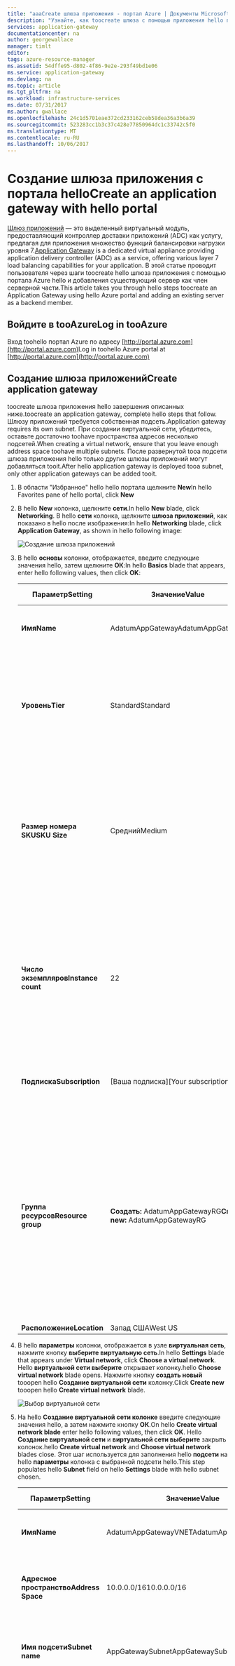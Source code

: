 ```yaml
---
title: "aaaCreate шлюза приложения - портал Azure | Документы Microsoft"
description: "Узнайте, как toocreate шлюза с помощью приложения hello портала"
services: application-gateway
documentationcenter: na
author: georgewallace
manager: timlt
editor: 
tags: azure-resource-manager
ms.assetid: 54dffe95-d802-4f86-9e2e-293f49bd1e06
ms.service: application-gateway
ms.devlang: na
ms.topic: article
ms.tgt_pltfrm: na
ms.workload: infrastructure-services
ms.date: 07/31/2017
ms.author: gwallace
ms.openlocfilehash: 24c1d5701eae372cd233162ceb58dea36a3b6a39
ms.sourcegitcommit: 523283cc1b3c37c428e77850964dc1c33742c5f0
ms.translationtype: MT
ms.contentlocale: ru-RU
ms.lasthandoff: 10/06/2017
---
```

# <a name="create-an-application-gateway-with-hello-portal"></a><span data-ttu-id="fd372-103">Создание шлюза приложения с портала hello</span><span class="sxs-lookup"><span data-stu-id="fd372-103">Create an application gateway with hello portal</span></span>

<span data-ttu-id="fd372-104">[Шлюз приложений](application-gateway-introduction.md) — это выделенный виртуальный модуль, предоставляющий контроллер доставки приложений (ADC) как услугу, предлагая для приложения множество функций балансировки нагрузки уровня 7.</span><span class="sxs-lookup"><span data-stu-id="fd372-104">[Application Gateway](application-gateway-introduction.md) is a dedicated virtual appliance providing application delivery controller (ADC) as a service, offering various layer 7 load balancing capabilities for your application.</span></span> <span data-ttu-id="fd372-105">В этой статье проводит пользователя через шаги toocreate hello шлюза приложения с помощью портала Azure hello и добавления существующий сервер как член серверной части.</span><span class="sxs-lookup"><span data-stu-id="fd372-105">This article takes you through hello steps toocreate an Application Gateway using hello Azure portal and adding an existing server as a backend member.</span></span>

## <a name="log-in-tooazure"></a><span data-ttu-id="fd372-106">Войдите в tooAzure</span><span class="sxs-lookup"><span data-stu-id="fd372-106">Log in tooAzure</span></span>

<span data-ttu-id="fd372-107">Вход toohello портал Azure по адресу [http://portal.azure.com](http://portal.azure.com)</span><span class="sxs-lookup"><span data-stu-id="fd372-107">Log in toohello Azure portal at [http://portal.azure.com](http://portal.azure.com)</span></span>

## <a name="create-application-gateway"></a><span data-ttu-id="fd372-108">Создание шлюза приложений</span><span class="sxs-lookup"><span data-stu-id="fd372-108">Create application gateway</span></span>

<span data-ttu-id="fd372-109">toocreate шлюза приложения hello завершения описанных ниже.</span><span class="sxs-lookup"><span data-stu-id="fd372-109">toocreate an application gateway, complete hello steps that follow.</span></span> <span data-ttu-id="fd372-110">Шлюзу приложений требуется собственная подсеть.</span><span class="sxs-lookup"><span data-stu-id="fd372-110">Application gateway requires its own subnet.</span></span> <span data-ttu-id="fd372-111">При создании виртуальной сети, убедитесь, оставьте достаточно toohave пространства адресов несколько подсетей.</span><span class="sxs-lookup"><span data-stu-id="fd372-111">When creating a virtual network, ensure that you leave enough address space toohave multiple subnets.</span></span> <span data-ttu-id="fd372-112">После развернутой tooa подсети шлюза приложения hello только другие шлюзы приложений могут добавляться tooit.</span><span class="sxs-lookup"><span data-stu-id="fd372-112">After hello application gateway is deployed tooa subnet, only other application gateways can be added tooit.</span></span>

1. <span data-ttu-id="fd372-113">В области "Избранное" hello hello портала щелкните **New**</span><span class="sxs-lookup"><span data-stu-id="fd372-113">In hello Favorites pane of hello portal, click **New**</span></span>
1. <span data-ttu-id="fd372-114">В hello **New** колонка, щелкните **сети**.</span><span class="sxs-lookup"><span data-stu-id="fd372-114">In hello **New** blade, click **Networking**.</span></span> <span data-ttu-id="fd372-115">В hello **сети** колонка, щелкните **шлюза приложений**, как показано в hello после изображения:</span><span class="sxs-lookup"><span data-stu-id="fd372-115">In hello **Networking** blade, click **Application Gateway**, as shown in hello following image:</span></span>

    ![Создание шлюза приложений][1]

1. <span data-ttu-id="fd372-117">В hello **основы** колонки, отображается, введите следующие значения hello, затем щелкните **ОК**:</span><span class="sxs-lookup"><span data-stu-id="fd372-117">In hello **Basics** blade that appears, enter hello following values, then click **OK**:</span></span>

   | <span data-ttu-id="fd372-118">**Параметр**</span><span class="sxs-lookup"><span data-stu-id="fd372-118">**Setting**</span></span> | <span data-ttu-id="fd372-119">**Значение**</span><span class="sxs-lookup"><span data-stu-id="fd372-119">**Value**</span></span> | <span data-ttu-id="fd372-120">**Дополнительные сведения**</span><span class="sxs-lookup"><span data-stu-id="fd372-120">**Details**</span></span>|
   |---|---|---|
   |<span data-ttu-id="fd372-121">**Имя**</span><span class="sxs-lookup"><span data-stu-id="fd372-121">**Name**</span></span>|<span data-ttu-id="fd372-122">AdatumAppGateway</span><span class="sxs-lookup"><span data-stu-id="fd372-122">AdatumAppGateway</span></span>|<span data-ttu-id="fd372-123">имя шлюза приложения hello Hello</span><span class="sxs-lookup"><span data-stu-id="fd372-123">hello name of hello application gateway</span></span>|
   |<span data-ttu-id="fd372-124">**Уровень**</span><span class="sxs-lookup"><span data-stu-id="fd372-124">**Tier**</span></span>|<span data-ttu-id="fd372-125">Standard</span><span class="sxs-lookup"><span data-stu-id="fd372-125">Standard</span></span>|<span data-ttu-id="fd372-126">Доступные значения: "Стандартный" или "WAF".</span><span class="sxs-lookup"><span data-stu-id="fd372-126">Available values are Standard and WAF.</span></span> <span data-ttu-id="fd372-127">Посетите [брандмауэр веб-приложения](application-gateway-web-application-firewall-overview.md) toolearn Дополнительные сведения о WAF.</span><span class="sxs-lookup"><span data-stu-id="fd372-127">Visit [web application firewall](application-gateway-web-application-firewall-overview.md) toolearn more about WAF.</span></span>|
   |<span data-ttu-id="fd372-128">**Размер номера SKU**</span><span class="sxs-lookup"><span data-stu-id="fd372-128">**SKU Size**</span></span>|<span data-ttu-id="fd372-129">Средний</span><span class="sxs-lookup"><span data-stu-id="fd372-129">Medium</span></span>|<span data-ttu-id="fd372-130">При выборе уровня "Стандартный" доступны мелкий, средний и большой размеры.</span><span class="sxs-lookup"><span data-stu-id="fd372-130">Choices when choosing Standard tier are Small, Medium, and Large.</span></span> <span data-ttu-id="fd372-131">При выборе уровня "WAF" можно выбрать только средний или большой размер.</span><span class="sxs-lookup"><span data-stu-id="fd372-131">When choosing WAF tier, options are Medium and Large only.</span></span>|
   |<span data-ttu-id="fd372-132">**Число экземпляров**</span><span class="sxs-lookup"><span data-stu-id="fd372-132">**Instance count**</span></span>|<span data-ttu-id="fd372-133">2</span><span class="sxs-lookup"><span data-stu-id="fd372-133">2</span></span>|<span data-ttu-id="fd372-134">Количество экземпляров шлюза приложения hello для обеспечения высокой доступности.</span><span class="sxs-lookup"><span data-stu-id="fd372-134">Number of instances of hello application gateway for high availability.</span></span> <span data-ttu-id="fd372-135">Количество экземпляров, равное 1, следует использовать только для тестирования.</span><span class="sxs-lookup"><span data-stu-id="fd372-135">Instance counts of 1 should only be used for testing purposes.</span></span>|
   |<span data-ttu-id="fd372-136">**Подписка**</span><span class="sxs-lookup"><span data-stu-id="fd372-136">**Subscription**</span></span>|<span data-ttu-id="fd372-137">[Ваша подписка]</span><span class="sxs-lookup"><span data-stu-id="fd372-137">[Your subscription]</span></span>|<span data-ttu-id="fd372-138">Выберите шлюз приложения hello toocreate подписки в.</span><span class="sxs-lookup"><span data-stu-id="fd372-138">Select a subscription toocreate hello application gateway in.</span></span>|
   |<span data-ttu-id="fd372-139">**Группа ресурсов**</span><span class="sxs-lookup"><span data-stu-id="fd372-139">**Resource group**</span></span>|<span data-ttu-id="fd372-140">**Создать:** AdatumAppGatewayRG</span><span class="sxs-lookup"><span data-stu-id="fd372-140">**Create new:** AdatumAppGatewayRG</span></span>|<span data-ttu-id="fd372-141">Создайте группу ресурсов.</span><span class="sxs-lookup"><span data-stu-id="fd372-141">Create a resource group.</span></span> <span data-ttu-id="fd372-142">Имя группы ресурсов Hello должно быть уникальным в пределах hello подписки, выбранной.</span><span class="sxs-lookup"><span data-stu-id="fd372-142">hello resource group name must be unique within hello subscription you selected.</span></span> <span data-ttu-id="fd372-143">Дополнительные сведения о группах ресурсов, чтение hello toolearn [диспетчера ресурсов](../azure-resource-manager/resource-group-overview.md?toc=%2fazure%2fapplication-gateway%2ftoc.json#resource-groups) обзорную статью.</span><span class="sxs-lookup"><span data-stu-id="fd372-143">toolearn more about resource groups, read hello [Resource Manager](../azure-resource-manager/resource-group-overview.md?toc=%2fazure%2fapplication-gateway%2ftoc.json#resource-groups) overview article.</span></span>|
   |<span data-ttu-id="fd372-144">**Расположение**</span><span class="sxs-lookup"><span data-stu-id="fd372-144">**Location**</span></span>|<span data-ttu-id="fd372-145">Запад США</span><span class="sxs-lookup"><span data-stu-id="fd372-145">West US</span></span>||

1. <span data-ttu-id="fd372-146">В hello **параметры** колонки, отображается в узле **виртуальная сеть**, нажмите кнопку **выберите виртуальную сеть**.</span><span class="sxs-lookup"><span data-stu-id="fd372-146">In hello **Settings** blade that appears under **Virtual network**, click **Choose a virtual network**.</span></span> <span data-ttu-id="fd372-147">Hello **виртуальной сети выберите** открывает колонку.</span><span class="sxs-lookup"><span data-stu-id="fd372-147">hello **Choose virtual network** blade opens.</span></span>  <span data-ttu-id="fd372-148">Нажмите кнопку **создать новый** tooopen hello **Создание виртуальной сети** колонку.</span><span class="sxs-lookup"><span data-stu-id="fd372-148">Click **Create new** tooopen hello **Create virtual network** blade.</span></span>

   ![Выбор виртуальной сети][2]

1. <span data-ttu-id="fd372-150">На hello **Создание виртуальной сети колонке** введите следующие значения hello, а затем нажмите кнопку **ОК**.</span><span class="sxs-lookup"><span data-stu-id="fd372-150">On hello **Create virtual network blade** enter hello following values, then click **OK**.</span></span> <span data-ttu-id="fd372-151">Hello **Создание виртуальной сети** и **виртуальной сети выберите** закрыть колонок.</span><span class="sxs-lookup"><span data-stu-id="fd372-151">hello **Create virtual network** and **Choose virtual network** blades close.</span></span> <span data-ttu-id="fd372-152">Этот шаг используется для заполнения hello **подсети** на hello **параметры** колонка с выбранной подсети hello.</span><span class="sxs-lookup"><span data-stu-id="fd372-152">This step populates hello **Subnet** field on hello **Settings** blade with hello subnet chosen.</span></span>

   | <span data-ttu-id="fd372-153">**Параметр**</span><span class="sxs-lookup"><span data-stu-id="fd372-153">**Setting**</span></span> | <span data-ttu-id="fd372-154">**Значение**</span><span class="sxs-lookup"><span data-stu-id="fd372-154">**Value**</span></span> | <span data-ttu-id="fd372-155">**Дополнительные сведения**</span><span class="sxs-lookup"><span data-stu-id="fd372-155">**Details**</span></span>|
   |---|---|---|
   |<span data-ttu-id="fd372-156">**Имя**</span><span class="sxs-lookup"><span data-stu-id="fd372-156">**Name**</span></span>|<span data-ttu-id="fd372-157">AdatumAppGatewayVNET</span><span class="sxs-lookup"><span data-stu-id="fd372-157">AdatumAppGatewayVNET</span></span>|<span data-ttu-id="fd372-158">Имя шлюза приложения hello</span><span class="sxs-lookup"><span data-stu-id="fd372-158">Name of hello application gateway</span></span>|
   |<span data-ttu-id="fd372-159">**Адресное пространство**</span><span class="sxs-lookup"><span data-stu-id="fd372-159">**Address Space**</span></span>|<span data-ttu-id="fd372-160">10.0.0.0/16</span><span class="sxs-lookup"><span data-stu-id="fd372-160">10.0.0.0/16</span></span>|<span data-ttu-id="fd372-161">Это адресное пространство виртуальной сети hello hello</span><span class="sxs-lookup"><span data-stu-id="fd372-161">This is hello address space for hello virtual network</span></span>|
   |<span data-ttu-id="fd372-162">**Имя подсети**</span><span class="sxs-lookup"><span data-stu-id="fd372-162">**Subnet name**</span></span>|<span data-ttu-id="fd372-163">AppGatewaySubnet</span><span class="sxs-lookup"><span data-stu-id="fd372-163">AppGatewaySubnet</span></span>|<span data-ttu-id="fd372-164">Имя подсети hello для шлюза приложения hello</span><span class="sxs-lookup"><span data-stu-id="fd372-164">Name of hello subnet for hello application gateway</span></span>|
   |<span data-ttu-id="fd372-165">**Диапазон адресов подсети**</span><span class="sxs-lookup"><span data-stu-id="fd372-165">**Subnet address range**</span></span>|<span data-ttu-id="fd372-166">10.0.0.0/28</span><span class="sxs-lookup"><span data-stu-id="fd372-166">10.0.0.0/28</span></span>|<span data-ttu-id="fd372-167">Эта подсеть позволяет несколько дополнительных подсетей в виртуальной сети hello для внутренних членов пула</span><span class="sxs-lookup"><span data-stu-id="fd372-167">This subnet allows more additional subnets in hello virtual network for backend pool members</span></span>|

1. <span data-ttu-id="fd372-168">На hello **параметры** колонке под **конфигурации интерфейсных IP-адресов**, выберите **открытый** как hello **тип IP-адреса**</span><span class="sxs-lookup"><span data-stu-id="fd372-168">On hello **Settings** blade under **Frontend IP configuration**, choose **Public** as hello **IP address type**</span></span>

1. <span data-ttu-id="fd372-169">На hello **параметры** колонке под **общедоступный IP-адрес** щелкните **выберите общедоступный IP-адрес**, hello **выберите общедоступный IP-адрес** открывает колонку , нажмите кнопку **создать новый**.</span><span class="sxs-lookup"><span data-stu-id="fd372-169">On hello **Settings** blade under **Public IP address** click **Choose a public IP address**, hello **Choose public IP address** blade opens, click **Create new**.</span></span>

   ![Выбор общедоступного IP-адреса][3]

1. <span data-ttu-id="fd372-171">На hello **создать общедоступный IP-адрес** , примите значение по умолчанию hello и, при необходимости щелкните **ОК**.</span><span class="sxs-lookup"><span data-stu-id="fd372-171">On hello **Create public IP address** blade, accept hello default value, and click **OK**.</span></span> <span data-ttu-id="fd372-172">Hello колонке закрывает и заполняет hello **общедоступный IP-адрес** с hello общедоступный IP-адрес выбранного.</span><span class="sxs-lookup"><span data-stu-id="fd372-172">hello blade closes and populates hello **Public IP address** with hello public IP address chosen.</span></span>

1. <span data-ttu-id="fd372-173">На hello **параметры** колонке под **конфигурации прослушивателя**, нажмите кнопку **HTTP** под **протокола**.</span><span class="sxs-lookup"><span data-stu-id="fd372-173">On hello **Settings** blade under **Listener configuration**, click **HTTP** under **Protocol**.</span></span> <span data-ttu-id="fd372-174">Введите порт toouse hello в hello **порт** поля.</span><span class="sxs-lookup"><span data-stu-id="fd372-174">Enter hello port toouse in hello **Port** field.</span></span>

2. <span data-ttu-id="fd372-175">Нажмите кнопку **ОК** на hello **параметры** toocontinue колонку.</span><span class="sxs-lookup"><span data-stu-id="fd372-175">Click **OK** on hello **Settings** blade toocontinue.</span></span>

1. <span data-ttu-id="fd372-176">Просмотрите параметры hello на hello **Сводка** колонку и нажмите кнопку **ОК** toostart создания шлюза приложения hello.</span><span class="sxs-lookup"><span data-stu-id="fd372-176">Review hello settings on hello **Summary** blade and click **OK** toostart creation of hello application gateway.</span></span> <span data-ttu-id="fd372-177">Создание шлюза приложения — длительные задачи и принимает toocomplete времени.</span><span class="sxs-lookup"><span data-stu-id="fd372-177">Creating an application gateway is a long running task and takes time toocomplete.</span></span>

## <a name="add-servers-toobackend-pools"></a><span data-ttu-id="fd372-178">Добавление пулов серверов toobackend</span><span class="sxs-lookup"><span data-stu-id="fd372-178">Add servers toobackend pools</span></span>

<span data-ttu-id="fd372-179">После создания шлюза приложения hello hello системах, где балансировки нагрузки toobe приложения hello по-прежнему требуется шлюз приложений добавлена toohello toobe.</span><span class="sxs-lookup"><span data-stu-id="fd372-179">Once you create hello application gateway, hello systems that host hello application toobe load balanced still need toobe added toohello application gateway.</span></span> <span data-ttu-id="fd372-180">Hello IP-адресов, полное доменное имя или сетевых адаптеров, эти серверы будут добавлены toohello серверных пулов адресов.</span><span class="sxs-lookup"><span data-stu-id="fd372-180">hello IP addresses, FQDN, or NICs of these servers are added toohello backend address pools.</span></span>

### <a name="ip-address-or-fqdn"></a><span data-ttu-id="fd372-181">IP-адрес или полное доменное имя</span><span class="sxs-lookup"><span data-stu-id="fd372-181">IP Address or FQDN</span></span>

1. <span data-ttu-id="fd372-182">Шлюз приложения hello в hello портал Azure **Избранное** области, нажмите кнопку **все ресурсы**.</span><span class="sxs-lookup"><span data-stu-id="fd372-182">With hello application gateway created, in hello Azure portal **Favorites** pane, click **All resources**.</span></span> <span data-ttu-id="fd372-183">Нажмите кнопку hello **AdatumAppGateway** шлюз приложения hello колонке все ресурсы.</span><span class="sxs-lookup"><span data-stu-id="fd372-183">Click hello **AdatumAppGateway** application gateway in hello All resources blade.</span></span> <span data-ttu-id="fd372-184">Если подписка hello, уже содержит несколько ресурсов, можно ввести **AdatumAppGateway** в hello **фильтрация по имени...**</span><span class="sxs-lookup"><span data-stu-id="fd372-184">If hello subscription you selected already has several resources in it, you can enter **AdatumAppGateway** in hello **Filter by name…**</span></span> <span data-ttu-id="fd372-185">шлюз приложения hello доступа tooeasily поле.</span><span class="sxs-lookup"><span data-stu-id="fd372-185">box tooeasily access hello application gateway.</span></span>

1. <span data-ttu-id="fd372-186">шлюз приложения Hello, созданный отображается.</span><span class="sxs-lookup"><span data-stu-id="fd372-186">hello application gateway you created is displayed.</span></span> <span data-ttu-id="fd372-187">Нажмите кнопку **внутренние пулы**и выберите текущий внутренний пул hello **appGatewayBackendPool**, hello **appGatewayBackendPool** открывает колонку.</span><span class="sxs-lookup"><span data-stu-id="fd372-187">Click **Backend pools**, and select hello current backend pool **appGatewayBackendPool**, hello **appGatewayBackendPool** blade opens.</span></span>

   ![Внутренние пулы шлюза приложений][4]

1. <span data-ttu-id="fd372-189">Нажмите кнопку **Add Target** tooadd IP-адреса значения полных доменных ИМЕН.</span><span class="sxs-lookup"><span data-stu-id="fd372-189">Click **Add Target** tooadd IP addresses of FQDN values.</span></span> <span data-ttu-id="fd372-190">Выберите **IP-адрес или полное доменное имя** как hello **типа** и введите IP-адрес или полное доменное имя в поле hello.</span><span class="sxs-lookup"><span data-stu-id="fd372-190">Choose **IP address or FQDN** as hello **Type** and enter your IP address or FQDN in hello field.</span></span> <span data-ttu-id="fd372-191">Повторите эти действия для дополнительных членов внутреннего пула.</span><span class="sxs-lookup"><span data-stu-id="fd372-191">Repeat this step for additional backend pool members.</span></span> <span data-ttu-id="fd372-192">По завершении нажмите кнопку **Сохранить**.</span><span class="sxs-lookup"><span data-stu-id="fd372-192">When done click **Save**.</span></span>

### <a name="virtual-machine-and-nic"></a><span data-ttu-id="fd372-193">Виртуальная машина и сетевая карта</span><span class="sxs-lookup"><span data-stu-id="fd372-193">Virtual Machine and NIC</span></span>

<span data-ttu-id="fd372-194">Сетевые карты виртуальной машины можно добавить как элементы внутреннего пула.</span><span class="sxs-lookup"><span data-stu-id="fd372-194">You can also add Virtual Machine NICs as backend pool members.</span></span> <span data-ttu-id="fd372-195">Только виртуальные машины в одной виртуальной сети как шлюз приложения hello доступны через hello hello раскрывающегося списка.</span><span class="sxs-lookup"><span data-stu-id="fd372-195">Only virtual machines within hello same virtual network as hello Application Gateway are available through hello dropdown.</span></span>

1. <span data-ttu-id="fd372-196">Шлюз приложения hello в hello портал Azure **Избранное** области, нажмите кнопку **все ресурсы**.</span><span class="sxs-lookup"><span data-stu-id="fd372-196">With hello application gateway created, in hello Azure portal **Favorites** pane, click **All resources**.</span></span> <span data-ttu-id="fd372-197">Нажмите кнопку hello **AdatumAppGateway** шлюз приложения hello колонке все ресурсы.</span><span class="sxs-lookup"><span data-stu-id="fd372-197">Click hello **AdatumAppGateway** application gateway in hello All resources blade.</span></span> <span data-ttu-id="fd372-198">Если подписка hello, уже содержит несколько ресурсов, можно ввести **AdatumAppGateway** в hello **фильтрация по имени...**</span><span class="sxs-lookup"><span data-stu-id="fd372-198">If hello subscription you selected already has several resources in it, you can enter **AdatumAppGateway** in hello **Filter by name…**</span></span> <span data-ttu-id="fd372-199">шлюз приложения hello доступа tooeasily поле.</span><span class="sxs-lookup"><span data-stu-id="fd372-199">box tooeasily access hello application gateway.</span></span>

1. <span data-ttu-id="fd372-200">шлюз приложения Hello, созданный отображается.</span><span class="sxs-lookup"><span data-stu-id="fd372-200">hello application gateway you created is displayed.</span></span> <span data-ttu-id="fd372-201">Нажмите кнопку **внутренние пулы**и выберите текущий внутренний пул hello **appGatewayBackendPool**, hello **appGatewayBackendPool** открывает колонку.</span><span class="sxs-lookup"><span data-stu-id="fd372-201">Click **Backend pools**, and select hello current backend pool **appGatewayBackendPool**, hello **appGatewayBackendPool** blade opens.</span></span>

   ![Внутренние пулы шлюза приложений][5]

1. <span data-ttu-id="fd372-203">Нажмите кнопку **Add Target** tooadd IP-адреса значения полных доменных ИМЕН.</span><span class="sxs-lookup"><span data-stu-id="fd372-203">Click **Add Target** tooadd IP addresses of FQDN values.</span></span> <span data-ttu-id="fd372-204">Выберите **виртуальной машины** как hello **типа** и выберите виртуальную машину hello и toouse сетевого Адаптера.</span><span class="sxs-lookup"><span data-stu-id="fd372-204">Choose **Virtual Machine** as hello **Type** and select hello virtual machine and NIC toouse.</span></span> <span data-ttu-id="fd372-205">По завершении нажмите кнопку **Сохранить**.</span><span class="sxs-lookup"><span data-stu-id="fd372-205">When done click **Save**</span></span>

   > [!NOTE]
   > <span data-ttu-id="fd372-206">Только виртуальные машины в hello одной виртуальной сети как шлюз приложения hello, доступны в раскрывающемся списке в hello.</span><span class="sxs-lookup"><span data-stu-id="fd372-206">Only virtual machines in hello same virtual network as hello application gateway are available in hello drop down box.</span></span>

## <a name="clean-up-resources"></a><span data-ttu-id="fd372-207">Очистка ресурсов</span><span class="sxs-lookup"><span data-stu-id="fd372-207">Clean up resources</span></span>

<span data-ttu-id="fd372-208">Когда больше не нужен, удалите группы ресурсов hello, шлюз приложения и все связанные ресурсы.</span><span class="sxs-lookup"><span data-stu-id="fd372-208">When no longer needed, delete hello resource group, application gateway, and all related resources.</span></span> <span data-ttu-id="fd372-209">toodo таким образом, выберите группу ресурсов hello в колонке шлюза приложения hello и нажмите кнопку **удалить**.</span><span class="sxs-lookup"><span data-stu-id="fd372-209">toodo so, select hello resource group from hello application gateway blade and click **Delete**.</span></span>

## <a name="next-steps"></a><span data-ttu-id="fd372-210">Дальнейшие действия</span><span class="sxs-lookup"><span data-stu-id="fd372-210">Next steps</span></span>

<span data-ttu-id="fd372-211">В этом сценарии развертывания шлюза приложения и добавить серверной части toohello сервера.</span><span class="sxs-lookup"><span data-stu-id="fd372-211">In this scenario, you deployed an application gateway and added a server toohello backend.</span></span> <span data-ttu-id="fd372-212">следующие действия Hello, tooconfigure шлюза приложения hello, изменение параметров и настройки правила в hello шлюза.</span><span class="sxs-lookup"><span data-stu-id="fd372-212">hello next steps are tooconfigure hello application gateway by modifying settings, and adjusting rules in hello gateway.</span></span> <span data-ttu-id="fd372-213">Эти действия можно найти, перейдя по адресу hello в следующих статьях:</span><span class="sxs-lookup"><span data-stu-id="fd372-213">These steps can be found by visiting hello following articles:</span></span>

<span data-ttu-id="fd372-214">Узнайте, как пользовательские работоспособности toocreate проверяет, посетив [пробу пользовательского состояния](application-gateway-create-probe-portal.md)</span><span class="sxs-lookup"><span data-stu-id="fd372-214">Learn how toocreate custom health probes by visiting [Create a custom health probe](application-gateway-create-probe-portal.md)</span></span>

<span data-ttu-id="fd372-215">Узнайте, как tooconfigure разгрузки SSL и дешифрования SSL дорогостоящих take hello off веб-серверов, посетив [Настройка разгрузки SSL](application-gateway-ssl-portal.md)</span><span class="sxs-lookup"><span data-stu-id="fd372-215">Learn how tooconfigure SSL Offloading and take hello costly SSL decryption off your web servers by visiting [Configure SSL Offload](application-gateway-ssl-portal.md)</span></span>

<span data-ttu-id="fd372-216">Узнайте, как tooprotect приложений с помощью [брандмауэр веб-приложения](application-gateway-webapplicationfirewall-overview.md) функции шлюза приложения.</span><span class="sxs-lookup"><span data-stu-id="fd372-216">Learn how tooprotect your applications with [Web Application Firewall](application-gateway-webapplicationfirewall-overview.md) a feature of application gateway.</span></span>

<!--Image references-->
[1]: ./media/application-gateway-create-gateway-portal/figure1.png
[2]: ./media/application-gateway-create-gateway-portal/figure2.png
[3]: ./media/application-gateway-create-gateway-portal/figure3.png
[4]: ./media/application-gateway-create-gateway-portal/figure4.png
[5]: ./media/application-gateway-create-gateway-portal/figure5.png
[scenario]: ./media/application-gateway-create-gateway-portal/scenario.png
